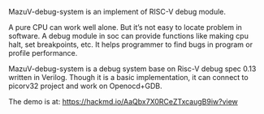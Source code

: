MazuV-debug-system is an implement of RISC-V debug module.

A pure CPU can work well alone. But it’s not easy to locate problem in software. A debug module in soc can provide functions like making cpu halt, set breakpoints, etc. It helps programmer to find bugs in program or profile performance.

MazuV-debug-system is a debug system base on Risc-V debug spec 0.13 written in Verilog. Though it is a basic implementation, it can connect to picorv32 project and work on Openocd+GDB.

The demo is at: https://hackmd.io/AaQbx7X0RCeZTxcaugB9iw?view
